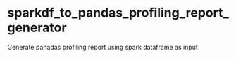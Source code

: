 # sparkdf_to_pandas_profiling_report_generator
 Generate panadas profiling report using spark dataframe as input
